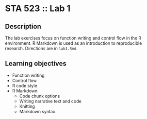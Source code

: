 # STA 523 :: Lab 1

## Description

The lab exercises focus on function writing and control flow in the R
environment. R Markdown is used as an introduction to reproducible research.
Directions are in `lab1.Rmd`.

## Learning objectives

- Function writing
- Control flow
- R code style
- R Markdown
    - Code chunk options
    - Writing narrative text and code
    - Knitting
    - Markdown syntax
